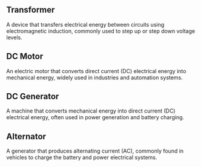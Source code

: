 ## Transformer
A device that transfers electrical energy between circuits using electromagnetic induction, commonly used to step up or step down voltage levels.

## DC Motor
An electric motor that converts direct current (DC) electrical energy into mechanical energy, widely used in industries and automation systems.

## DC Generator
A machine that converts mechanical energy into direct current (DC) electrical energy, often used in power generation and battery charging.

## Alternator
A generator that produces alternating current (AC), commonly found in vehicles to charge the battery and power electrical systems.